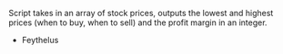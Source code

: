Script takes in an array of stock prices, outputs the lowest and highest prices (when to buy, when to sell) and the profit margin in an integer.

- Feythelus
